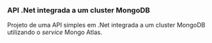 ### **API .Net integrada a um cluster MongoDB**



Projeto de uma API simples em .Net integrada a um cluster MongoDB utilizando o *service* Mongo Atlas.

